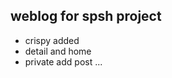 <h2>weblog for spsh project</h2>

<ul>
    <li>crispy added</li>
    <li>detail and home</li>
    <li>private add post ... </li>
</ul>

